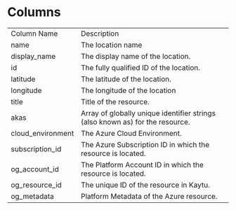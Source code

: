 # Columns  

<table>
	<tr><td>Column Name</td><td>Description</td></tr>
	<tr><td>name</td><td>The location name</td></tr>
	<tr><td>display_name</td><td>The display name of the location.</td></tr>
	<tr><td>id</td><td>The fully qualified ID of the location.</td></tr>
	<tr><td>latitude</td><td>The latitude of the location.</td></tr>
	<tr><td>longitude</td><td>The longitude of the location</td></tr>
	<tr><td>title</td><td>Title of the resource.</td></tr>
	<tr><td>akas</td><td>Array of globally unique identifier strings (also known as) for the resource.</td></tr>
	<tr><td>cloud_environment</td><td>The Azure Cloud Environment.</td></tr>
	<tr><td>subscription_id</td><td>The Azure Subscription ID in which the resource is located.</td></tr>
	<tr><td>og_account_id</td><td>The Platform Account ID in which the resource is located.</td></tr>
	<tr><td>og_resource_id</td><td>The unique ID of the resource in Kaytu.</td></tr>
	<tr><td>og_metadata</td><td>Platform Metadata of the Azure resource.</td></tr>
</table>